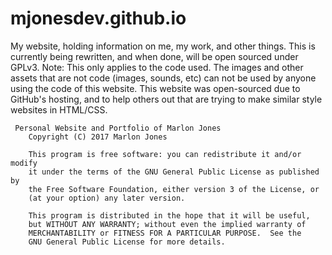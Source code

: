 # mjonesdev.github.io
My website, holding information on me, my work, and other things. This is currently being rewritten, and when done, will be open sourced under GPLv3. Note: This only applies to the code used. The images and other assets that are not code (images, sounds, etc) can not be used by anyone using the code of this website. This website was open-sourced due to GitHub's hosting, and to help others out that are trying to make similar style websites in HTML/CSS.  
````
 Personal Website and Portfolio of Marlon Jones
    Copyright (C) 2017 Marlon Jones

    This program is free software: you can redistribute it and/or modify
    it under the terms of the GNU General Public License as published by
    the Free Software Foundation, either version 3 of the License, or
    (at your option) any later version.

    This program is distributed in the hope that it will be useful,
    but WITHOUT ANY WARRANTY; without even the implied warranty of
    MERCHANTABILITY or FITNESS FOR A PARTICULAR PURPOSE.  See the
    GNU General Public License for more details.

````
